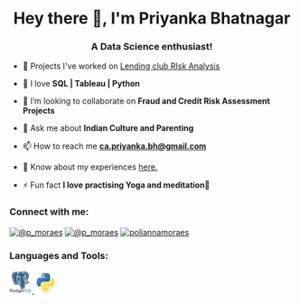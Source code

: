 <h1 align="center">Hey there 👋, I'm Priyanka Bhatnagar</h1>
<h3 align="center">A Data Science enthusiast!</h3>

- 🔭 Projects I've worked on [Lending club RIsk Analysis](https://public.tableau.com/app/profile/priyanka.bhatnagar/viz/LCRiskanalysis2007-18/LendingClubRiskAnalysis)

- 🌱 I love **SQL | Tableau | Python**

- 👯 I’m looking to collaborate on **Fraud and Credit Risk Assessment Projects**

- 💬 Ask me about **Indian Culture and Parenting**

- 📫 How to reach me **ca.priyanka.bh@gmail.com**

- 📄 Know about my experiences <a href="https://ca-priyanka.github.io/portfolio/Priyanka_Bhatnagar_DA.pdf" target="blank">here.</a>

- ⚡ Fun fact **I love practising Yoga and meditation🤟**

<h3 align="left">Connect with me:</h3>
<p align="left">
<a href="https://codepen.io" target="blank"><img align="center" src="https://raw.githubusercontent.com/rahuldkjain/github-profile-readme-generator/master/src/images/icons/Social/codepen.svg" alt="@p_moraes" height="30" width="40" /></a>
<a href="https://twitter.com/PriyankaBh16" target="blank"><img align="center" src="https://raw.githubusercontent.com/rahuldkjain/github-profile-readme-generator/master/src/images/icons/Social/twitter.svg" alt="@p_moraes" height="30" width="40" /></a>
<a href="https://www.linkedin.com/in/priyanka-bhatnagar-87575235" target="blank"><img align="center" src="https://raw.githubusercontent.com/rahuldkjain/github-profile-readme-generator/master/src/images/icons/Social/linked-in-alt.svg" alt="poliannamoraes" height="30" width="40" /></a>
</p>

<h3 align="left">Languages and Tools:</h3>
<p align="left"> <a href="https://www.postgresql.org" target="_blank" rel="noreferrer"> <img src="https://raw.githubusercontent.com/devicons/devicon/master/icons/postgresql/postgresql-original-wordmark.svg" 
                                                                                          alt="postgresql" width="40" height="40"/> </a> <a href="https://www.python.org" target="_blank" rel="noreferrer">
                                                                                            <img src="https://raw.githubusercontent.com/devicons/devicon/master/icons/python/python-original.svg" alt="python" width="40" height="40"/> </a> </p>
